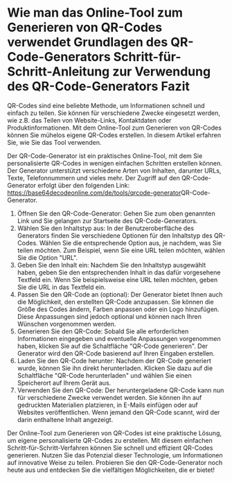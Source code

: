 Wie man das Online-Tool zum Generieren von QR-Codes verwendet Grundlagen des QR-Code-Generators Schritt-für-Schritt-Anleitung zur Verwendung des QR-Code-Generators Fazit
=========================================================================================================================================================================

QR-Codes sind eine beliebte Methode, um Informationen schnell und einfach zu teilen. Sie können für verschiedene Zwecke eingesetzt werden, wie z.B. das Teilen von Website-Links, Kontaktdaten oder Produktinformationen. Mit dem Online-Tool zum Generieren von QR-Codes können Sie mühelos eigene QR-Codes erstellen. In diesem Artikel erfahren Sie, wie Sie das Tool verwenden.

Der QR-Code-Generator ist ein praktisches Online-Tool, mit dem Sie personalisierte QR-Codes in wenigen einfachen Schritten erstellen können. Der Generator unterstützt verschiedene Arten von Inhalten, darunter URLs, Texte, Telefonnummern und vieles mehr. Der Zugriff auf den QR-Code-Generator erfolgt über den folgenden Link: <https://base64decodeonline.com/de/tools/qrcode-generator>QR-Code-Generator.

1. Öffnen Sie den QR-Code-Generator: Gehen Sie zum oben genannten Link und Sie gelangen zur Startseite des QR-Code-Generators.
2. Wählen Sie den Inhaltstyp aus: In der Benutzeroberfläche des Generators finden Sie verschiedene Optionen für den Inhaltstyp des QR-Codes. Wählen Sie die entsprechende Option aus, je nachdem, was Sie teilen möchten. Zum Beispiel, wenn Sie eine URL teilen möchten, wählen Sie die Option "URL".
3. Geben Sie den Inhalt ein: Nachdem Sie den Inhaltstyp ausgewählt haben, geben Sie den entsprechenden Inhalt in das dafür vorgesehene Textfeld ein. Wenn Sie beispielsweise eine URL teilen möchten, geben Sie die URL in das Textfeld ein.
4. Passen Sie den QR-Code an (optional): Der Generator bietet Ihnen auch die Möglichkeit, den erstellten QR-Code anzupassen. Sie können die Größe des Codes ändern, Farben anpassen oder ein Logo hinzufügen. Diese Anpassungen sind jedoch optional und können nach Ihren Wünschen vorgenommen werden.
5. Generieren Sie den QR-Code: Sobald Sie alle erforderlichen Informationen eingegeben und eventuelle Anpassungen vorgenommen haben, klicken Sie auf die Schaltfläche "QR-Code generieren". Der Generator wird den QR-Code basierend auf Ihren Eingaben erstellen.
6. Laden Sie den QR-Code herunter: Nachdem der QR-Code generiert wurde, können Sie ihn direkt herunterladen. Klicken Sie dazu auf die Schaltfläche "QR-Code herunterladen" und wählen Sie einen Speicherort auf Ihrem Gerät aus.
7. Verwenden Sie den QR-Code: Der heruntergeladene QR-Code kann nun für verschiedene Zwecke verwendet werden. Sie können ihn auf gedruckten Materialien platzieren, in E-Mails einfügen oder auf Websites veröffentlichen. Wenn jemand den QR-Code scannt, wird der darin enthaltene Inhalt angezeigt.

Der Online-Tool zum Generieren von QR-Codes ist eine praktische Lösung, um eigene personalisierte QR-Codes zu erstellen. Mit diesem einfachen Schritt-für-Schritt-Verfahren können Sie schnell und effizient QR-Codes generieren. Nutzen Sie das Potenzial dieser Technologie, um Informationen auf innovative Weise zu teilen. Probieren Sie den QR-Code-Generator noch heute aus und entdecken Sie die vielfältigen Möglichkeiten, die er bietet!